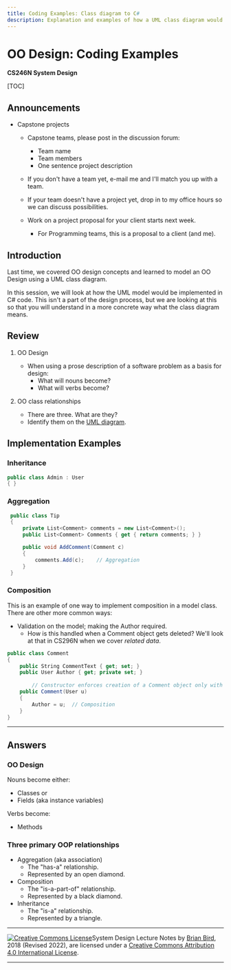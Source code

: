 ```yaml
---
title: Coding Examples: Class diagram to C#
description: Explanation and examples of how a UML class diagram would be implemented in C# code.
---
```


# OO Design: Coding Examples

**CS246N System Design**

[TOC]

## Announcements

- Capstone projects
  - Capstone teams, please post in the discussion forum:
    - Team name
    - Team members
    - One sentence project description
    
  - If you don't have a team yet, e-mail me and I'll match you up with a team.
  
  - If your team doesn't have a project yet, drop in to my office hours so we can discuss possibilities.
  
  - Work on a project proposal for your client starts next week. 
    - For Programming teams, this is a proposal to a client (and me).
    
      

## Introduction

Last time, we covered OO design concepts and learned to model an OO Design using a UML class diagram.

In this session, we will look at how the UML model would be implemented in C# code. This isn't a part of the design process, but we are looking at this so that you will understand in a more concrete way what the class diagram means.

## Review

1. OO Design
   - When using a prose description of a software problem as a basis for design:
     - What will nouns become?
     - What will verbs become?

2. OO class relationships
   - There are three. What are they?
   - Identify them on the [UML diagram](DomainModel.pdf).



## Implementation Examples

### Inheritance

```c#
public class Admin : User
{ }
```

### Aggregation

```c#
 public class Tip
 {
     private List<Comment> comments = new List<Comment>(); 
     public List<Comment> Comments { get { return comments; } }

     public void AddComment(Comment c)
     {
         comments.Add(c);    // Aggregation
     }
 }
```



### Composition

This is an example of one way to implement composition in a model class. There are other more common ways:

- Validation on the model; making the Author required.
  - How is this handled when a Comment object gets deleted? We'll look at that in CS296N when we cover *related data*.

```c#
public class Comment
{
    public String CommentText { get; set; }
    public User Author { get; private set; }
  
		// Constructor enforces creation of a Comment object only with an Author as part of the Comment.
    public Comment(User u)
    {
        Author = u;  // Composition
    }
}
```





----

## Answers

### OO Design

Nouns become either:

- Classes
      or
- Fields (aka instance variables)

Verbs become:

- Methods

### Three primary OOP relationships

- Aggregation (aka association)
  - The "has-a" relationship.
  - Represented by an open diamond.
- Composition
  - The "is-a-part-of" relationship.
  - Represented by a black diamond.
- Inheritance
  - The "is-a" relationship.
  - Represented by a triangle.



------

 [![Creative Commons License](https://i.creativecommons.org/l/by/4.0/88x31.png)](http://creativecommons.org/licenses/by/4.0/)System Design Lecture Notes by [Brian Bird](https://profbird.dev), 2018 (Revised <time>2022</time>), are licensed under a [Creative Commons Attribution 4.0 International License](http://creativecommons.org/licenses/by/4.0/). 

------